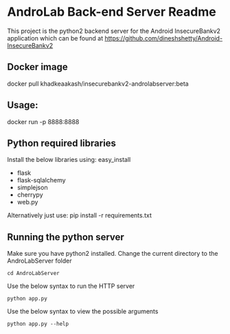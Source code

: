 AndroLab Back-end Server Readme
==========

This project is the python2 backend server for the Android InsecureBankv2 application which can be found at https://github.com/dineshshetty/Android-InsecureBankv2

Docker image
-----

docker pull khadkeaakash/insecurebankv2-androlabserver:beta

Usage:
-----
docker run -p 8888:8888 <image-id>

Python required libraries
-----

Install the below libraries using: easy_install <libraryname>

* flask
* flask-sqlalchemy
* simplejson
* cherrypy
* web.py

Alternatively just use:
pip install -r requirements.txt

Running the python server
-----
Make sure you have python2 installed. Change the current directory to the AndroLabServer folder

	cd AndroLabServer

Use the below syntax to run the HTTP server

	python app.py

Use the below syntax to view the possible arguments

	python app.py --help
